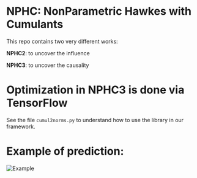 # NPHC: NonParametric Hawkes with Cumulants

This repo contains two very different works:

**NPHC2**: to uncover the influence

**NPHC3**: to uncover the causality

# Optimization in NPHC3 is done via TensorFlow

See the file ```cumul2norms.py``` to understand how to use the library in our framework. 

# Example of prediction:

![Example](http://i.imgur.com/44M8qct.png?1)
